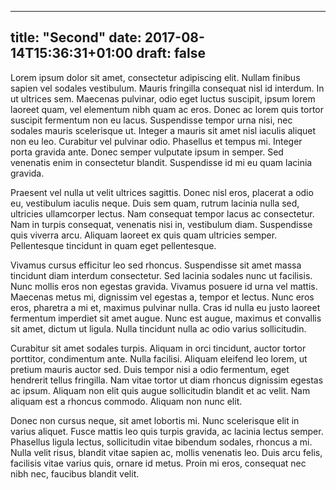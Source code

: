 
---
title: "Second"
date: 2017-08-14T15:36:31+01:00
draft: false
---

Lorem ipsum dolor sit amet, consectetur adipiscing elit. Nullam finibus sapien vel sodales vestibulum. Mauris fringilla consequat nisl id interdum. In ut ultrices sem. Maecenas pulvinar, odio eget luctus suscipit, ipsum lorem laoreet quam, vel elementum nibh quam ac eros. Donec ac lorem quis tortor suscipit fermentum non eu lacus. Suspendisse tempor urna nisi, nec sodales mauris scelerisque ut. Integer a mauris sit amet nisl iaculis aliquet non eu leo. Curabitur vel pulvinar odio. Phasellus et tempus mi. Integer porta gravida ante. Donec semper vulputate ipsum in semper. Sed venenatis enim in consectetur blandit. Suspendisse id mi eu quam lacinia gravida.

Praesent vel nulla ut velit ultrices sagittis. Donec nisl eros, placerat a odio eu, vestibulum iaculis neque. Duis sem quam, rutrum lacinia nulla sed, ultricies ullamcorper lectus. Nam consequat tempor lacus ac consectetur. Nam in turpis consequat, venenatis nisi in, vestibulum diam. Suspendisse quis viverra arcu. Aliquam laoreet ex quis quam ultricies semper. Pellentesque tincidunt in quam eget pellentesque.

Vivamus cursus efficitur leo sed rhoncus. Suspendisse sit amet massa tincidunt diam interdum consectetur. Sed lacinia sodales nunc ut facilisis. Nunc mollis eros non egestas gravida. Vivamus posuere id urna vel mattis. Maecenas metus mi, dignissim vel egestas a, tempor et lectus. Nunc eros eros, pharetra a mi et, maximus pulvinar nulla. Cras id nulla eu justo laoreet fermentum imperdiet sit amet augue. Nunc est augue, maximus et convallis sit amet, dictum ut ligula. Nulla tincidunt nulla ac odio varius sollicitudin.

Curabitur sit amet sodales turpis. Aliquam in orci tincidunt, auctor tortor porttitor, condimentum ante. Nulla facilisi. Aliquam eleifend leo lorem, ut pretium mauris auctor sed. Duis tempor nisi a odio fermentum, eget hendrerit tellus fringilla. Nam vitae tortor ut diam rhoncus dignissim egestas ac ipsum. Aliquam non elit quis augue sollicitudin blandit et ac velit. Nam aliquam est a rhoncus commodo. Aliquam non nunc elit.

Donec non cursus neque, sit amet lobortis mi. Nunc scelerisque elit in varius aliquet. Fusce mattis leo quis turpis gravida, ac lacinia lectus semper. Phasellus ligula lectus, sollicitudin vitae bibendum sodales, rhoncus a mi. Nulla velit risus, blandit vitae sapien ac, mollis venenatis leo. Duis arcu felis, facilisis vitae varius quis, ornare id metus. Proin mi eros, consequat nec nibh nec, faucibus blandit velit.
